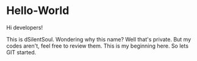 # Hello-World

Hi developers!

This is dSilentSoul. Wondering why this name? Well that's private. But my codes aren't, feel free to review them.
This is my beginning here. So lets GIT started.
